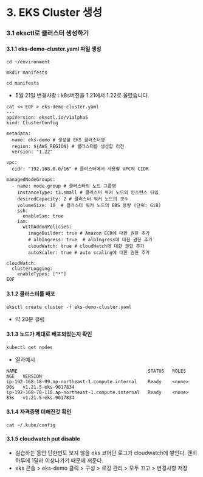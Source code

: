 # 3. EKS Cluster 생성

### 3.1 eksctl로 클러스터 생성하기
#### 3.1.1 eks-demo-cluster.yaml 파일 생성
```
cd ~/environment
```
```
mkdir manifests
```
```
cd manifests
```

* 5월 21일 변경사항 : k8s버전을 1.21에서 1.22로 올렸습니다.
```
cat << EOF > eks-demo-cluster.yaml
---
apiVersion: eksctl.io/v1alpha5
kind: ClusterConfig

metadata:
  name: eks-demo # 생성할 EKS 클러스터명
  region: ${AWS_REGION} # 클러스터를 생성할 리전
  version: "1.22"

vpc:
  cidr: "192.168.0.0/16" # 클러스터에서 사용할 VPC의 CIDR

managedNodeGroups:
  - name: node-group # 클러스터의 노드 그룹명
    instanceType: t3.small # 클러스터 워커 노드의 인스턴스 타입
    desiredCapacity: 2 # 클러스터 워커 노드의 갯수
    volumeSize: 10  # 클러스터 워커 노드의 EBS 용량 (단위: GiB)
    ssh:
      enableSsm: true
    iam:
      withAddonPolicies:
        imageBuilder: true # Amazon ECR에 대한 권한 추가
        # albIngress: true  # albIngress에 대한 권한 추가
        cloudWatch: true # cloudWatch에 대한 권한 추가
        autoScaler: true # auto scaling에 대한 권한 추가

cloudWatch:
  clusterLogging:
    enableTypes: ["*"]
EOF
```

#### 3.1.2 클러스터를 배포
```
eksctl create cluster -f eks-demo-cluster.yaml
```
- 약 20분 걸림

#### 3.1.3 노드가 제대로 배포되었는지 확인
```
kubectl get nodes 
```

- 결과예시
```
NAME                                                STATUS   ROLES    AGE   VERSION
ip-192-168-18-99.ap-northeast-1.compute.internal    Ready    <none>   90s   v1.21.5-eks-9017834
ip-192-168-70-110.ap-northeast-1.compute.internal   Ready    <none>   85s   v1.21.5-eks-9017834
```


#### 3.1.4 자격증명 더해진것 확인
```
cat ~/.kube/config
```

#### 3.1.5 cloudwatch put disable
- 실습하는 동안 단한번도 보지 않을 eks 코어단 로그가 cloudwatch에 쌓인다. 괜히 하루에 1달러 이상나가기 때문에 꺼준다.
- eks 콘솔 > eks-demo 클릭 > 구성 > 로깅 관리 > 모두 끄고 > 변경사항 저장
